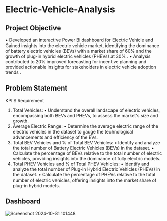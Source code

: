 # Electric-Vehicle-Analysis
## Project Objective
• Developed an interactive Power Bi dashboard for Electric Vehicle and Gained insights into the electric vehicle market, identifying 
the dominance of battery electric vehicles (BEVs) with a market share of 60% and the growth of plug-in hybrid electric vehicles 
(PHEVs) at 30% . 
• Analysis contributed to 20% improved forecasting for incentive planning and provided actionable insights for stakeholders in 
electric vehicle adoption trends  .

## Problem Statement
KPI’S Requirement
1. Total Vehicles:
• Understand the overall landscape of electric vehicles, encompassing both BEVs and PHEVs, to assess the market's size and growth.
2. Average Electric Range:
• Determine the average electric range of the electric vehicles in the dataset to gauge the technological advancements and efficiency of the EVs.
3. Total BEV Vehicles and % of Total BEV Vehicles:
• Identify and analyze the total number of Battery Electric Vehicles (BEVs) in the dataset.
• Calculate the percentage of BEVs relative to the total number of electric vehicles, providing insights into the dominance of fully electric models.
4. Total PHEV Vehicles and % of Total PHEV Vehicles:
• Identify and analyze the total number of Plug-in Hybrid Electric Vehicles (PHEVs) in the dataset.
• Calculate the percentage of PHEVs relative to the total number of electric vehicles, offering insights into the market share of plug-in hybrid models.

## Dashboard
![Screenshot 2024-10-31 101448](https://github.com/user-attachments/assets/1a8bd96a-83b8-4965-a031-5e70c2ef7fbe)




